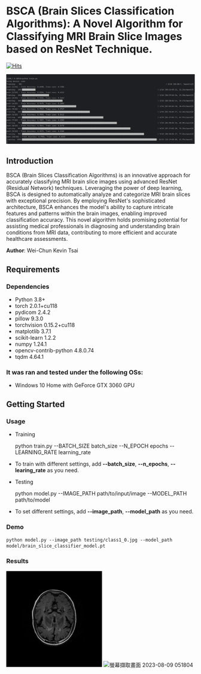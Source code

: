 # BSCA (Brain Slices Classification Algorithms): A Novel Algorithm for Classifying MRI Brain Slice Images based on ResNet Technique.

[![Hits](https://hits.seeyoufarm.com/api/count/incr/badge.svg?url=https%3A%2F%2Fgithub.com%2FKevinTsaiCodes%2FBSCA&count_bg=%2379C83D&title_bg=%23555555&icon=&icon_color=%23E7E7E7&title=hits&edge_flat=false)](https://hits.seeyoufarm.com)

![training_progress.png](plotting_result%2Ftraining_progress.png)
## Introduction
BSCA (Brain Slices Classification Algorithms) is an innovative approach for accurately classifying MRI brain slice images using advanced ResNet (Residual Network) techniques. Leveraging the power of deep learning, BSCA is designed to automatically analyze and categorize MRI brain slices with exceptional precision. By employing ResNet's sophisticated architecture, BSCA enhances the model's ability to capture intricate features and patterns within the brain images, enabling improved classification accuracy. This novel algorithm holds promising potential for assisting medical professionals in diagnosing and understanding brain conditions from MRI data, contributing to more efficient and accurate healthcare assessments.

**Author**: Wei-Chun Kevin Tsai

## Requirements
### Dependencies
- Python 3.8+
- torch 2.0.1+cu118
- pydicom 2.4.2
- pillow 9.3.0
- torchvision 0.15.2+cu118
- matplotlib 3.7.1
- scikit-learn 1.2.2
- numpy 1.24.1
- opencv-contrib-python 4.8.0.74
- tqdm 4.64.1

### It was ran and tested under the following OSs:
- Windows 10 Home with GeForce GTX 3060 GPU

## Getting Started
### Usage
- Training


    python train.py --BATCH_SIZE batch_size --N_EPOCH epochs --LEARNING_RATE learning_rate
 
- To train with different settings, add **--batch_size**, **--n_epochs**, **--learing_rate** as you need.


- Testing
        
      
    python model.py --IMAGE_PATH path/to/input/image --MODEL_PATH path/to/model

- To set different settings, add **--image_path**, **--model_path** as you need.


### Demo

    python model.py --image_path testing/class1_0.jpg --model_path model/brain_slice_classifier_model.pt

### Results
![class1_0.jpg](testing%2Fclass1_0.jpg)
![螢幕擷取畫面 2023-08-09 051804](https://github.com/KevinTsaiCodes/BSCA/assets/53148219/0a426b1e-4e17-44c1-a489-9f841284f8b0)
